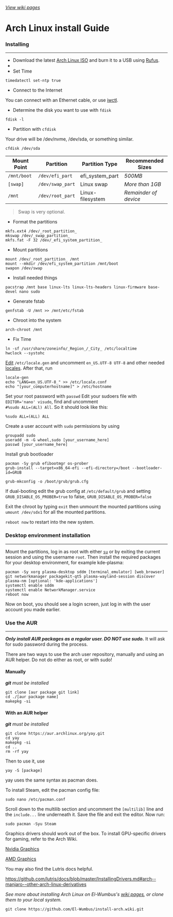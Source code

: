 *[View wiki pages](https://github.com/El-Wumbus/install-arch/wiki)*  

# Arch Linux install Guide
### Installing
---
- Download the latest [Arch Linux ISO](https://archlinux.org/download/) and burn it to a USB using [Rufus](https://rufus.ie/downloads/).
- 
- Set Time  
```
timedatectl set-ntp true
```
- Connect to the Internet
  
You can connect with an Ethernet cable, or use [iwctl](https://joshtronic.com/2021/11/21/connecting-to-wifi-with-iwd/).

- Determine the disk you want to use with `fdisk`  
```
fdisk -l
```
- Partition with `cfdisk`

Your drive will be /dev/nvme, /dev/sda, or something similar.
```
cfdisk /dev/sda
```
|Mount Point|Partition		 |Partition Type  |Recommended Sizes |
|-----------|----------------|----------------|------------------|
|`/mnt/boot`|`/dev/efi_part` |efi_system_part |*500MB*|
|`[swap]`	|`/dev/swap_part`|Linux swap|*More than 1GB*|
|`/mnt`		|`/dev/root_part`|Linux-filesystem|*Remainder of device*|

>Swap is very optional.  
- Format the partitions
```
mkfs.ext4 /dev/_root_partition_
mkswap /dev/_swap_partition_
mkfs.fat -F 32 /dev/_efi_system_partition_
```
- Mount partitions
```
mount /dev/_root_partition_ /mnt
mount --mkdir /dev/efi_system_partition /mnt/boot
swapon /dev/swap
```
- Install needed things 
```
pacstrap /mnt base linux-lts linux-lts-headers linux-firmware base-devel nano sudo
```
- Generate fstab
```
genfstab -U /mnt >> /mnt/etc/fstab
```
- Chroot into the system
```
arch-chroot /mnt
```
- Fix Time
```
ln -sf /usr/share/zoneinfo/_Region_/_City_ /etc/localtime
hwclock --systohc
```
[Edit](https://wiki.archlinux.org/title/Textedit "Textedit")  `/etc/locale.gen` and uncomment `en_US.UTF-8 UTF-8` and other needed [locales](https://wiki.archlinux.org/title/Locale "Locale"). After that, run
```
locale-gen
echo "LANG=en_US.UTF-8_" >> /etc/locale.conf
echo "[your_computerhostname]" > /etc/hostname
```
Set your root password with `passwd`
Edit your sudoers file with `EDITOR='nano' visudo`, find and uncomment<br>`#%sudo ALL=(ALl) All`. So it should look like this:  
```
%sudo ALL=(ALL) ALL
```
Create a user account with `sudo` permissions by using
```
groupadd sudo
useradd -m -G wheel,sudo [your_username_here]
passwd [your_username_here]
```
Install grub bootloader
```
pacman -Sy grub efibootmgr os-prober
grub-install --target=x86_64-efi --efi-directory=/boot --bootloader-id=GRUB
```
```
grub-mkconfig -o /boot/grub/grub.cfg
```
If dual-booting edit the grub config at `/etc/default/grub` and setting `GRUB_DISABLE_OS_PROBER=true` to false, `GRUB_DISABLE_OS_PROBER=false`

Exit the chroot by typing `exit` then unmount the mounted partitions using `umount /dev/sdx1` for all the mounted partitions. 

`reboot now` to restart into the new system.
### Desktop environment installation
---
Mount the partitions, log in as root with either [`su`](https://wiki.archlinux.org/title/su) or by exiting the current session and using the username `root`.
Then install the required packages for your desktop environment, for example kde-plasma:
```
pacman -Sy xorg plasma-desktop sddm [terminal_emulator] [web_browser] git networkmanager packagekit-qt5 plasma-wayland-session discover plasma-nm [optional: 'kde-applications']
systemctl enable sddm
systemctl enable NetworkManager.service
reboot now
```
Now on boot, you should see a login screen, just log in with the user account you made earlier.
### Use the AUR
---
***Only install AUR packages as a regular user. DO NOT use sudo.*** It will ask for sudo password during the process.  

There are two ways to use the arch user repository, manually and using an AUR helper. Do not do either as root, or with sudo!
#### Manually
***git** must be installed*
```
git clone [aur package git link]
cd ./[aur package name]
makepkg -si
``` 
#### With an AUR helper
***git** must be installed*
```
git clone https://aur.archlinux.org/yay.git 
cd yay
makepkg -si
cd ..
rm -rf yay
```
Then to use it, use 
```
yay -S [package]
```
yay uses the same syntax as pacman does.

To install Steam, edit the pacman config file:

```
sudo nano /etc/pacman.conf
```
Scroll down to the multilib section and uncomment the `[multilib]` line and the `include...` line underneath it. Save the file and exit the editor.
Now run:
```
sudo pacman -Syu Steam
```

Graphics drivers should work out of the box. To install GPU-specific drivers for gaming, refer to the Arch Wiki.

[Nvidia Graphics](https://wiki.archlinux.org/title/NVIDIA)

[AMD Graphics](https://wiki.archlinux.org/title/AMDGPU)

You may also find the Lutris docs helpful.

https://github.com/lutris/docs/blob/master/InstallingDrivers.md#arch--manjaro--other-arch-linux-derivatives

*See more about installing Arch Linux on El-Wumbus's [wiki pages](https://github.com/El-Wumbus/install-arch/wiki), or clone them to your local system.*
```
git clone https://github.com/El-Wumbus/install-arch.wiki.git
```
